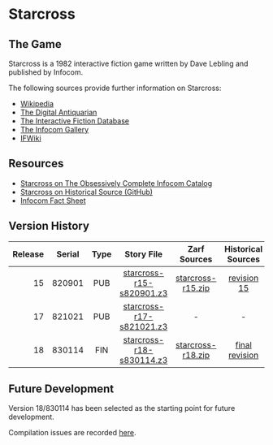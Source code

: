 # Starcross

## The Game

Starcross is a 1982 interactive fiction game written by Dave Lebling and published by Infocom.

The following sources provide further information on Starcross:

* [Wikipedia](https://en.wikipedia.org/wiki/Starcross_(video_game))
* [The Digital Antiquarian](https://www.filfre.net/2012/09/starcross/)
* [The Interactive Fiction Database](https://ifdb.tads.org/viewgame?id=y42oje3ryqi6lohn)
* [The Infocom Gallery](http://infocom.elsewhere.org/gallery/starcross/starcross.html)
* [IFWiki](http://www.ifwiki.org/index.php/Starcross)

## Resources

* [Starcross on The Obsessively Complete Infocom Catalog](https://eblong.com/infocom/#starcross)
* [Starcross on Historical Source (GitHub)](https://github.com/historicalsource/starcross)
* [Infocom Fact Sheet](http://pdd.if-legends.org/infocom/fact-sheet.txt)

## Version History

| Release | Serial | Type | Story File                 | Zarf Sources        | Historical Sources |
| -------:|:------:|:----:|:--------------------------:|:-------------------:|:------------------:|
|      15 | 820901 |  PUB | [starcross-r15-s820901.z3] | [starcross-r15.zip] |      [revision 15] |
|      17 | 821021 |  PUB | [starcross-r17-s821021.z3] |                   - |                  - |
|      18 | 830114 |  FIN | [starcross-r18-s830114.z3] | [starcross-r18.zip] |   [final revision] |

[starcross-r15-s820901.z3]: https://eblong.com/infocom/gamefiles/starcross-r15-s820901.z3
[starcross-r15.zip]: https://eblong.com/infocom/sources/starcross-r15.zip
[revision 15]: https://https://github.com/historicalsource/starcross/tree/f9f770f8c72a10c2f2ac4317c5e0e01e779c2f5b

[starcross-r17-s821021.z3]: https://eblong.com/infocom/gamefiles/starcross-r17-s821021.z3

[starcross-r18-s830114.z3]: https://eblong.com/infocom/gamefiles/starcross-r18-s830114.z3
[starcross-r18.zip]: https://eblong.com/infocom/sources/starcross-r18.zip
[final revision]: https://github.com/historicalsource/starcross/tree/d4f87d5e34b1d6ea7f88b336054a500331383b11

## Future Development

Version 18/830114 has been selected as the starting point for future development.

Compilation issues are recorded [here](https://github.com/the-infocom-files/starcross/issues/2).
